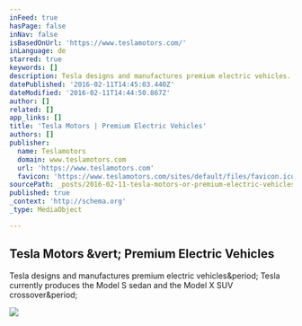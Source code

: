 ```yaml
---
inFeed: true
hasPage: false
inNav: false
isBasedOnUrl: 'https://www.teslamotors.com/'
inLanguage: de
starred: true
keywords: []
description: Tesla designs and manufactures premium electric vehicles. Tesla currently produces the Model S sedan and the Model X SUV crossover.
datePublished: '2016-02-11T14:45:03.440Z'
dateModified: '2016-02-11T14:44:50.867Z'
author: []
related: []
app_links: []
title: 'Tesla Motors | Premium Electric Vehicles'
authors: []
publisher:
  name: Teslamotors
  domain: www.teslamotors.com
  url: 'https://www.teslamotors.com'
  favicon: 'https://www.teslamotors.com/sites/default/files/favicon.ico'
sourcePath: _posts/2016-02-11-tesla-motors-or-premium-electric-vehicles.md
published: true
_context: 'http://schema.org'
_type: MediaObject

---
```

<article style=""><h1>Tesla Motors &amp;vert; Premium Electric Vehicles</h1><p>Tesla designs and manufactures premium electric vehicles&amp;period; Tesla currently produces the Model S sedan and the Model X SUV crossover&amp;period;</p><img src="https://www.teslamotors.com/sites/default/files/images/homepage/homepage_mobile_january2015_fb.jpg" /></article>